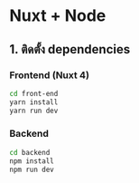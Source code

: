 # Nuxt + Node

## 1. ติดตั้ง dependencies

### Frontend (Nuxt 4)
```bash
cd front-end
yarn install
yarn run dev
```


### Backend
```bash
cd backend
npm install
npm run dev
```
